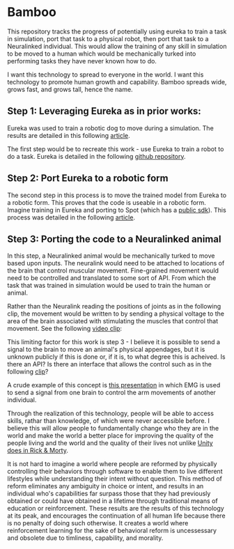 # Bamboo
This repository tracks the progress of potentially using eureka to train a task in simulation, port that task to a physical robot, then port that task to a Neuralinked individual. This would allow the training of any skill in simulation to be moved to a human which would be mechanically turked into performing tasks they have never known how to do.

I want this technology to spread to everyone in the world. I want this technology to promote human growth and capability. Bamboo spreads wide, grows fast, and grows tall, hence the name.

## Step 1: Leveraging Eureka as in prior works:
Eureka was used to train a robotic dog to move during a simulation. The results are detailed in this following [article](https://interestingengineering.com/innovation/nvidia-robot-yoga-ball-balance). 

The first step would be to recreate this work - use Eureka to train a robot to do a task. 
Eureka is detailed in the following [github repository](https://eureka-research.github.io).

## Step 2: Port Eureka to a robotic form
The second step in this process is to move the trained model from Eureka to a robotic form. This proves that the code is useable in a robotic form. Imagine training in Eureka and porting to Spot (which has a [public sdk](https://dev.bostondynamics.com/docs/protos/readme)).
This process was detailed in the following [article](https://interestingengineering.com/innovation/nvidia-robot-yoga-ball-balance).

## Step 3: Porting the code to a Neuralinked animal

In this step, a Neuralinked animal would be mechanically turked to move based upon inputs. The neuralink would need to be attached to locations of the brain that control muscular movement. Fine-grained movement would need to be controlled and translated to some sort of API. From which the task that was trained in simulation would be used to train the human or animal. 

Rather than the Neuralink reading the positions of joints as in the following clip, the movement would be written to by sending a physical voltage to the area of the brain associated with stimulating the muscles that control that movement. See the following [video clip](https://youtu.be/m5TORNl_jgg?t=39):

This limiting factor for this work is step 3 - I believe it is possible to send a signal to the brain to move an animal's physical appendages, but it is unknown publicly if this is done or, if it is, to what degree this is acheived. Is there an API? Is there an interface that allows the control such as in the following [clip](https://www.google.com/search?q=black+widow+pig+scene+breathing&safe=active&client=safari&sca_esv=697ef796fdf142b1&rls=en&ei=80VFZsqENvuCwbkPrZW58AY&ved=0ahUKEwiKypK16JCGAxV7QTABHa1KDm4Q4dUDCA8&uact=5&oq=black+widow+pig+scene+breathing&gs_lp=Egxnd3Mtd2l6LXNlcnAiH2JsYWNrIHdpZG93IHBpZyBzY2VuZSBicmVhdGhpbmdImxdQyg1Y1RZwAngBkAEAmAFkoAGRBqoBAzguMbgBA8gBAPgBAZgCBqAC-QLCAgoQABiwAxjWBBhHwgIGEAAYFhgewgILEAAYgAQYhgMYigXCAgUQIRigAcICBRAhGJ8FmAMAiAYBkAYIkgcDNC4yoAfiEA&sclient=gws-wiz-serp#fpstate=ive&vld=cid:2c0cd745,vid:fWO9Lw4Z48E,st:0)? 


A crude example of this concept is [this presentation](https://vimeo.com/296925760) in which EMG is used to send a signal from one brain to control the arm movements of another individual.

Through the realization of this technology, people will be able to access skills, rathar than knowledge, of which were never accessible before. I believe this will allow people to fundamentally change who they are in the world and make the world a better place for improving the quality of the people living and the world and the quality of their lives not unlike [Unity does in Rick & Morty](https://rickandmorty.fandom.com/wiki/Unity).

It is not hard to imagine a world where people are reformed by physically controlling their behaviors through software to enable them to live different lifestyles while understanding their intent without question. This method of reform eliminates any ambiguity in choice or intent, and results in an individual who's capabilities far surpass those that they had previously obtained or could have obtained in a lifetime through traditional means of education or reinforcement. These results are the results of this technology at its peak, and encourages the continuation of all human life because there is no penalty of doing such otherwise. It creates a world where reinforcement learning for the sake of behavioral reform is uncessessary and obsolete due to timliness, capability, and morality. 
